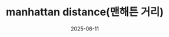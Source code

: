 ---
title: "manhattan distance(맨해튼 거리)"
date: 2025-06-11
last_modified_at: 2025-06-11

toc: true
toc_sticky: true

categories:
    - algorithm
tags:
    - [algorithm, manhattan]
---